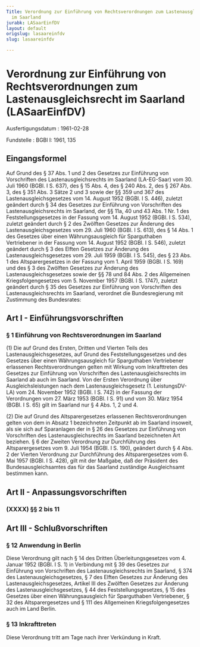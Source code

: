 ```yaml
---
Title: Verordnung zur Einführung von Rechtsverordnungen zum Lastenausgleichsrecht
  im Saarland
jurabk: LASaarEinfDV
layout: default
origslug: lasaareinfdv
slug: lasaareinfdv

---
```


# Verordnung zur Einführung von Rechtsverordnungen zum Lastenausgleichsrecht im Saarland (LASaarEinfDV)

Ausfertigungsdatum
:   1961-02-28

Fundstelle
:   BGBl I: 1961, 135



## Eingangsformel

Auf Grund
des § 37 Abs. 1 und 2 des Gesetzes zur Einführung von Vorschriften des Lastenausgleichsrechts im Saarland (LA-EG-Saar) vom 30. Juli 1960 (BGBl. I S. 637),
des § 15 Abs. 4, des § 240 Abs. 2, des § 267 Abs. 3, des § 351 Abs. 3 Sätze 2 und 3 sowie der §§ 359 und 367 des Lastenausgleichsgesetzes vom 14. August 1952 (BGBl. I S. 446), zuletzt geändert durch § 34 des Gesetzes zur Einführung von Vorschriften des Lastenausgleichsrechts im Saarland,
der §§ 11a, 40 und 43 Abs. 1 Nr. 1 des Feststellungsgesetzes in der Fassung vom 14. August 1952 (BGBl. I S. 534), zuletzt geändert durch § 2 des Zwölften Gesetzes zur Änderung des Lastenausgleichsgesetzes vom 29. Juli 1960 (BGBl. I S. 613),
des § 14 Abs. 1 des Gesetzes über einen Währungsausgleich für Sparguthaben Vertriebener in der Fassung vom 14. August 1952 (BGBl. I S. 546), zuletzt geändert durch § 3 des Elften Gesetzes zur Änderung des Lastenausgleichsgesetzes vom 29. Juli 1959 (BGBl. I S. 545),
des § 23 Abs. 1 des Altsparergesetzes in der Fassung vom 1. April 1959 (BGBl. I S. 169) und des § 3 des Zwölften Gesetzes zur Änderung des Lastenausgleichsgesetzes
sowie der §§ 78 und 84 Abs. 2 des Allgemeinen Kriegsfolgengesetzes vom 5. November 1957 (BGBl. I S. 1747), zuletzt geändert durch § 35 des Gesetzes zur Einführung von Vorschriften des Lastenausgleichsrechts im Saarland,
verordnet die Bundesregierung mit Zustimmung des Bundesrates:


## Art I - Einführungsvorschriften



### § 1 Einführung von Rechtsverordnungen im Saarland

(1) Die auf Grund des Ersten, Dritten und Vierten Teils des Lastenausgleichsgesetzes, auf Grund des Feststellungsgesetzes und des Gesetzes über einen Währungsausgleich für Sparguthaben Vertriebener erlassenen Rechtsverordnungen gelten mit Wirkung vom Inkrafttreten des Gesetzes zur Einführung von Vorschriften des Lastenausgleichsrechts im Saarland ab auch im Saarland. Von der Ersten Verordnung über Ausgleichsleistungen nach dem Lastenausgleichsgesetz (1. LeistungsDV-LA) vom 24. November 1952 (BGBl. I S. 742) in der Fassung der Verordnungen vom 27. März 1953 (BGBl. I S. 91) und vom 30. März 1954 (BGBl. I S. 65) gilt im Saarland nur § 4 Abs. 1, 2 und 4.

(2) Die auf Grund des Altsparergesetzes erlassenen Rechtsverordnungen gelten von dem in Absatz 1 bezeichneten Zeitpunkt ab im Saarland insoweit, als sie sich auf Sparanlagen der in § 26 des Gesetzes zur Einführung von Vorschriften des Lastenausgleichsrechts im Saarland bezeichneten Art beziehen. § 6 der Zweiten Verordnung zur Durchführung des Altsparergesetzes vom 9. Juli 1954 (BGBl. I S. 190), geändert durch § 4 Abs. 2 der Vierten Verordnung zur Durchführung des Altsparergesetzes vom 6. Mai 1957 (BGBl. I S. 428), gilt mit der Maßgabe, daß der Präsident des Bundesausgleichsamtes das für das Saarland zuständige Ausgleichsamt bestimmen kann.


## Art II - Anpassungsvorschriften



### (XXXX) §§ 2 bis 11



## Art III - Schlußvorschriften



### § 12 Anwendung in Berlin

Diese Verordnung gilt nach § 14 des Dritten Überleitungsgesetzes vom 4. Januar 1952 (BGBl. I S. 1) in Verbindung mit § 39 des Gesetzes zur Einführung von Vorschriften des Lastenausgleichsrechts im Saarland, § 374 des Lastenausgleichsgesetzes, § 7 des Elften Gesetzes zur Änderung des Lastenausgleichsgesetzes, Artikel III des Zwölften Gesetzes zur Änderung des Lastenausgleichsgesetzes, § 44 des Feststellungsgesetzes, § 15 des Gesetzes über einen Währungsausgleich für Sparguthaben Vertriebener, § 32 des Altsparergesetzes und § 111 des Allgemeinen Kriegsfolgengesetzes auch im Land Berlin.


### § 13 Inkrafttreten

Diese Verordnung tritt am Tage nach ihrer Verkündung in Kraft.


